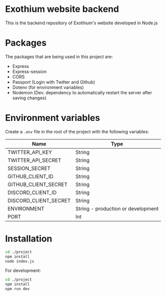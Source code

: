 # Exothium website backend
This is the backend repository of Exothium's website developed in Node.js

# Packages
The packages that are being used in this project are:

- Express
- Express-session
- CORS
- Passport (Login with Twitter and Github)
- Dotenv (for environment variables)
- Nodemon (Dev. dependency to automatically restart the server after saving changes)


# Environment variables
Create a `.env` file in the root of the project with the following variables:

| Name | Type |
| ---- | ---- |
| TWITTER_API_KEY | String |
| TWITTER_API_SECRET | String |
| SESSION_SECRET | String |
| GITHUB_CLIENT_ID | String |
| GITHUB_CLIENT_SECRET | String |
| DISCORD_CLIENT_ID | String |
| DISCORD_CLIENT_SECRET | String |
| ENVIRONMENT | String - production or development |
| PORT | Int |

# Installation
```sh
cd ./project
npm install
node index.js
```

For development:
```sh
cd ./project
npm install
npm run dev
```
